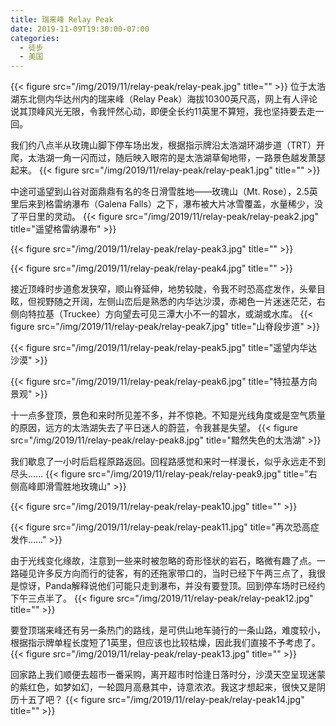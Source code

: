 ```yaml
---
title: 瑞来峰 Relay Peak
date: 2019-11-09T19:30:00-07:00
categories:
  - 徒步
  - 美国
---
```

{{< figure src="/img/2019/11/relay-peak/relay-peak.jpg" title="" >}}
位于太浩湖东北侧内华达州内的瑞来峰（Relay Peak）海拔10300英尺高，网上有人评论说其顶峰风光无限，令我怦然心动，即便全长约11英里不算短，我也坚持要去走一回。

<!--more-->
我们约八点半从玫瑰山脚下停车场出发，根据指示牌沿太浩湖环湖步道（TRT）开爬，太浩湖一角一闪而过，随后映入眼帘的是太浩湖草甸地带，一路景色越发萧瑟起来。
{{< figure src="/img/2019/11/relay-peak/relay-peak1.jpg" title="" >}}

中途可遥望到山谷对面鼎鼎有名的冬日滑雪胜地——玫瑰山（Mt. Rose），2.5英里后来到格雷纳瀑布（Galena Falls）之下，瀑布被大片冰雪覆盖，水量稀少，没了平日里的灵动。
{{< figure src="/img/2019/11/relay-peak/relay-peak2.jpg" title="遥望格雷纳瀑布" >}}

{{< figure src="/img/2019/11/relay-peak/relay-peak3.jpg" title="" >}}

{{< figure src="/img/2019/11/relay-peak/relay-peak4.jpg" title="" >}}

接近顶峰时步道愈发狭窄，顺山脊延伸，地势较陡，令我不时恐高症发作，头晕目眩，但视野随之开阔，左侧山峦后是熟悉的内华达沙漠，赤褐色一片迷迷茫茫，右侧向特拉基（Truckee）方向望去可见三潭大小不一的碧水，或湖或水库。
{{< figure src="/img/2019/11/relay-peak/relay-peak7.jpg" title="山脊段步道" >}}

{{< figure src="/img/2019/11/relay-peak/relay-peak5.jpg" title="遥望内华达沙漠" >}}

{{< figure src="/img/2019/11/relay-peak/relay-peak6.jpg" title="特拉基方向景观" >}}

十一点多登顶，景色和来时所见差不多，并不惊艳。不知是光线角度或是空气质量的原因，远方的太浩湖失去了平日迷人的蔚蓝，令我甚是失望。
{{< figure src="/img/2019/11/relay-peak/relay-peak8.jpg" title="黯然失色的太浩湖" >}}

我们歇息了一小时后启程原路返回。回程路感觉和来时一样漫长，似乎永远走不到尽头……
{{< figure src="/img/2019/11/relay-peak/relay-peak9.jpg" title="右侧高峰即滑雪胜地玫瑰山" >}}

{{< figure src="/img/2019/11/relay-peak/relay-peak10.jpg" title="" >}}

{{< figure src="/img/2019/11/relay-peak/relay-peak11.jpg" title="再次恐高症发作……" >}}

由于光线变化缘故，注意到一些来时被忽略的奇形怪状的岩石，略微有趣了点。一路碰见许多反方向而行的徒客，有的还拖家带口的，当时已经下午两三点了，我很是惊讶，Panda解释说他们可能只走到瀑布，并没有要登顶。回到停车场时已经约下午三点半了。
{{< figure src="/img/2019/11/relay-peak/relay-peak12.jpg" title="" >}}

要登顶瑞来峰还有另一条热门的路线，是可供山地车骑行的一条山路，难度较小，根据指示牌单程长度短了1英里，但应该也比较枯燥，因此我们直接不予考虑了。
{{< figure src="/img/2019/11/relay-peak/relay-peak13.jpg" title="" >}}

回家路上我们顺便去超市一番采购，离开超市时恰逢日落时分，沙漠天空呈现迷蒙的紫红色，如梦如幻，一轮圆月高悬其中，诗意浓浓。我这才想起来，很快又是阴历十五了吧？
{{< figure src="/img/2019/11/relay-peak/relay-peak14.jpg" title="" >}}
